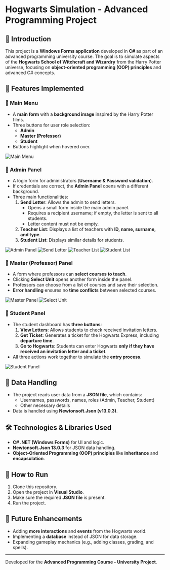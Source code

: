 # Hogwarts Simulation - Advanced Programming Project

## 📌 Introduction
This project is a **Windows Forms application** developed in **C#** as part of an advanced programming university course. The goal is to simulate aspects of the **Hogwarts School of Witchcraft and Wizardry** from the Harry Potter universe, focusing on **object-oriented programming (OOP) principles** and advanced C# concepts.

## 🎯 Features Implemented
### 🔹 Main Menu
- A **main form** with a **background image** inspired by the Harry Potter films.
- Three buttons for user role selection:
  - **Admin**
  - **Master (Professor)**
  - **Student**
- Buttons highlight when hovered over.

![Main Menu](https://github.com/Mahdi-Rahbar/Hogwarts-Simulation---Advanced-Programming-Project/blob/main/Screenshots/Screenshot%202025-01-28%20211013.png?raw=true)

### 🔹 Admin Panel
- A login form for administrators (**Username & Password validation**).
- If credentials are correct, the **Admin Panel** opens with a different background.
- Three main functionalities:
  1. **Send Letter**: Allows the admin to send letters.
     - Opens a small form inside the main admin panel.
     - Requires a recipient username; if empty, the letter is sent to all students.
     - Letter content must not be empty.
  2. **Teacher List**: Displays a list of teachers with **ID, name, surname, and type**.
  3. **Student List**: Displays similar details for students.

![Admin Panel](https://github.com/Mahdi-Rahbar/Hogwarts-Simulation---Advanced-Programming-Project/blob/main/Screenshots/Screenshot%202025-01-28%20211111.png?raw=true)
![Send Letter](https://github.com/Mahdi-Rahbar/Hogwarts-Simulation---Advanced-Programming-Project/blob/main/Screenshots/Screenshot%202025-01-28%20211529.png?raw=true)
![Teacher List](https://github.com/Mahdi-Rahbar/Hogwarts-Simulation---Advanced-Programming-Project/blob/main/Screenshots/Screenshot%202025-01-28%20211546.png?raw=true)
![Student List](https://github.com/Mahdi-Rahbar/Hogwarts-Simulation---Advanced-Programming-Project/blob/main/Screenshots/Screenshot%202025-01-28%20211553.png?raw=true)

### 🔹 Master (Professor) Panel
- A form where professors can **select courses to teach**.
- Clicking **Select Unit** opens another form inside the panel.
- Professors can choose from a list of courses and save their selection.
- **Error handling** ensures no **time conflicts** between selected courses.

![Master Panel](https://github.com/Mahdi-Rahbar/Hogwarts-Simulation---Advanced-Programming-Project/blob/main/Screenshots/Screenshot%202025-01-28%20212541.png?raw=true)
![Select Unit](https://github.com/Mahdi-Rahbar/Hogwarts-Simulation---Advanced-Programming-Project/blob/main/Screenshots/Screenshot%202025-01-28%20212615.png?raw=true)

### 🔹 Student Panel
- The student dashboard has **three buttons**:
  1. **View Letters**: Allows students to check received invitation letters.
  2. **Get Ticket**: Generates a ticket for the Hogwarts Express, including **departure time**.
  3. **Go to Hogwarts**: Students can enter Hogwarts **only if they have received an invitation letter and a ticket**.
- All three actions work together to simulate the **entry process**.

![Student Panel](https://github.com/Mahdi-Rahbar/Hogwarts-Simulation---Advanced-Programming-Project/blob/main/Screenshots/Screenshot%202025-01-28%20212710.png?raw=true)

## 📂 Data Handling
- The project reads user data from a **JSON file**, which contains:
  - Usernames, passwords, names, roles (Admin, Teacher, Student)
  - Other necessary details
- Data is handled using **Newtonsoft.Json (v13.0.3)**.

## 🛠 Technologies & Libraries Used
- **C# .NET (Windows Forms)** for UI and logic.
- **Newtonsoft.Json 13.0.3** for JSON data handling.
- **Object-Oriented Programming (OOP) principles** like **inheritance** and **encapsulation**.

## 🚀 How to Run
1. Clone this repository.
2. Open the project in **Visual Studio**.
3. Make sure the required **JSON file** is present.
4. Run the project.

## 🔮 Future Enhancements
- Adding **more interactions** and **events** from the Hogwarts world.
- Implementing a **database** instead of JSON for data storage.
- Expanding gameplay mechanics (e.g., adding classes, grading, and spells).

---
Developed for the **Advanced Programming Course - University Project**.

